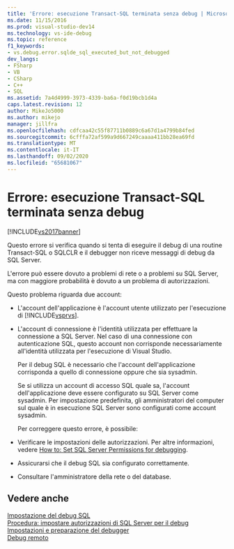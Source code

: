 ```yaml
---
title: 'Errore: esecuzione Transact-SQL terminata senza debug | Microsoft Docs'
ms.date: 11/15/2016
ms.prod: visual-studio-dev14
ms.technology: vs-ide-debug
ms.topic: reference
f1_keywords:
- vs.debug.error.sqlde_sql_executed_but_not_debugged
dev_langs:
- FSharp
- VB
- CSharp
- C++
- SQL
ms.assetid: 7a4d4999-3973-4339-ba6a-f0d19bcb1d4a
caps.latest.revision: 12
author: MikeJo5000
ms.author: mikejo
manager: jillfra
ms.openlocfilehash: cdfcaa42c55f87711b0889c6a67d1a4799b84fed
ms.sourcegitcommit: 6cfffa72af599a9d667249caaaa411bb28ea69fd
ms.translationtype: MT
ms.contentlocale: it-IT
ms.lasthandoff: 09/02/2020
ms.locfileid: "65681067"
---
```

# <a name="error-transact-sql-execution-ended-without-debugging"></a>Errore: esecuzione Transact-SQL terminata senza debug
[!INCLUDE[vs2017banner](../includes/vs2017banner.md)]

Questo errore si verifica quando si tenta di eseguire il debug di una routine Transact-SQL o SQLCLR e il debugger non riceve messaggi di debug da SQL Server.  
  
 L'errore può essere dovuto a problemi di rete o a problemi su SQL Server, ma con maggiore probabilità è dovuto a un problema di autorizzazioni.  
  
 Questo problema riguarda due account:  
  
- L'account dell'applicazione è l'account utente utilizzato per l'esecuzione di [!INCLUDE[vsprvs](../includes/vsprvs-md.md)].  
  
- L'account di connessione è l'identità utilizzata per effettuare la connessione a SQL Server. Nel caso di una connessione con autenticazione SQL, questo account non corrisponde necessariamente all'identità utilizzata per l'esecuzione di Visual Studio.  
  
  Per il debug SQL è necessario che l'account dell'applicazione corrisponda a quello di connessione oppure che sia sysadmin.  
  
  Se si utilizza un account di accesso SQL quale sa, l'account dell'applicazione deve essere configurato su SQL Server come sysadmin. Per impostazione predefinita, gli amministratori del computer sul quale è in esecuzione SQL Server sono configurati come account sysadmin.  
  
  Per correggere questo errore, è possibile:  
  
- Verificare le impostazioni delle autorizzazioni. Per altre informazioni, vedere [How to: Set SQL Server Permissions for debugging](https://msdn.microsoft.com/84e088d0-0409-41d4-841b-f5d4b0fda414).  
  
- Assicurarsi che il debug SQL sia configurato correttamente.  
  
- Consultare l'amministratore della rete o del database.  
  
## <a name="see-also"></a>Vedere anche  
 [Impostazione del debug SQL](https://msdn.microsoft.com/3db09e68-edcc-42de-9c22-4e97cfd55ab3)   
 [Procedura: impostare autorizzazioni di SQL Server per il debug](https://msdn.microsoft.com/84e088d0-0409-41d4-841b-f5d4b0fda414)   
 [Impostazioni e preparazione del debugger](../debugger/debugger-settings-and-preparation.md)   
 [Debug remoto](../debugger/remote-debugging.md)

